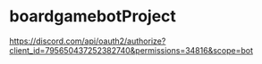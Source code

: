 # boardgamebotProject

https://discord.com/api/oauth2/authorize?client_id=795650437252382740&permissions=34816&scope=bot
